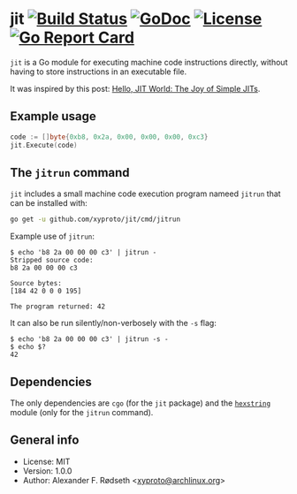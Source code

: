 # jit [![Build Status](https://travis-ci.org/xyproto/jit.svg?branch=master)](https://travis-ci.org/xyproto/jit) [![GoDoc](https://godoc.org/github.com/xyproto/jit?status.svg)](https://godoc.org/github.com/xyproto/jit) [![License](https://img.shields.io/badge/license-MIT-green.svg?style=flat)](https://raw.githubusercontent.com/xyproto/jit/master/LICENSE) [![Go Report Card](https://goreportcard.com/badge/github.com/xyproto/jit)](https://goreportcard.com/report/github.com/xyproto/jit)

`jit` is a Go module for executing machine code instructions directly, without having to store instructions in an executable file.

It was inspired by this post: [Hello, JIT World: The Joy of Simple JITs](http://blog.reverberate.org/2012/12/hello-jit-world-joy-of-simple-jits.html).

## Example usage

```go
code := []byte{0xb8, 0x2a, 0x00, 0x00, 0x00, 0xc3}
jit.Execute(code)
```

## The `jitrun` command

`jit` includes a small machine code execution program nameed `jitrun` that can be installed with:

```bash
go get -u github.com/xyproto/jit/cmd/jitrun
```

Example use of `jitrun`:

    $ echo 'b8 2a 00 00 00 c3' | jitrun -
    Stripped source code:
    b8 2a 00 00 00 c3

    Source bytes:
    [184 42 0 0 0 195]

    The program returned: 42

It can also be run silently/non-verbosely with the `-s` flag:

    $ echo 'b8 2a 00 00 00 c3' | jitrun -s -
    $ echo $?
    42

## Dependencies

The only dependencies are `cgo` (for the `jit` package) and the [`hexstring`](https://github.com/xyproto/hexstring) module (only for the `jitrun` command).

## General info

* License: MIT
* Version: 1.0.0
* Author: Alexander F. Rødseth &lt;xyproto@archlinux.org&gt;
